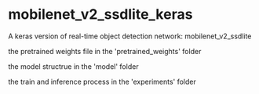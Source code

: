 # mobilenet_v2_ssdlite_keras
A keras version of real-time object detection network: mobilenet_v2_ssdlite

the pretrained weights file in the 'pretrained_weights' folder

the model structrue in the 'model' folder

the train and inference process in the 'experiments' folder
